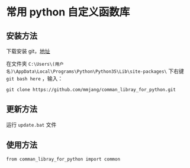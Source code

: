 # 常用 python 自定义函数库

## 安装方法

下载安装 git，[地址](https://git-scm.com/download/win)

在文件夹 `C:\Users\(用户名)\AppData\Local\Programs\Python\Python35\Lib\site-packages\` 下右键 `git bash here` ，输入：

    git clone https://github.com/mmjang/comman_libray_for_python.git

## 更新方法

运行 `update.bat` 文件

## 使用方法

    from comman_libray_for_python import common